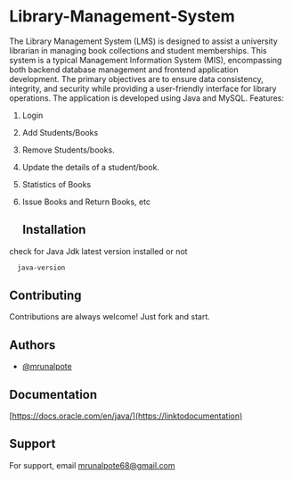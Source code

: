 # Library-Management-System
The Library Management System (LMS) is designed to assist a university librarian in managing book collections and student memberships. This system is a typical Management Information System (MIS), encompassing both backend database management and frontend application development. The primary objectives are to ensure data consistency, integrity, and security while providing a user-friendly interface for library operations. The application is developed using Java and MySQL.
Features:
1. Login 
2. Add Students/Books
3. Remove Students/books.
4. Update the details of a student/book.
5. Statistics of Books
6. Issue Books and Return Books, etc

   ## Installation

check for Java Jdk latest version installed or not

```bash
  java-version
```


## Contributing

Contributions are always welcome!
 Just fork and start.


## Authors

- [@mrunalpote](https://www.github.com/octokatherine)


## Documentation

[https://docs.oracle.com/en/java/](https://linktodocumentation)


## Support

For support, email mrunalpote68@gmail.com
